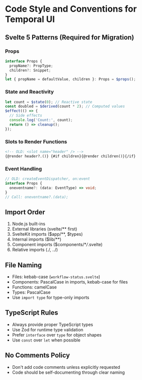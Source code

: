 # Code Style and Conventions for Temporal UI

## Svelte 5 Patterns (Required for Migration)

### Props

```typescript
interface Props {
  propName?: PropType;
  children?: Snippet;
}
let { propName = defaultValue, children }: Props = $props();
```

### State and Reactivity

```typescript
let count = $state(0); // Reactive state
const doubled = $derived(count * 2); // Computed values
$effect(() => {
  // Side effects
  console.log('Count:', count);
  return () => cleanup();
});
```

### Slots to Render Functions

```html
<!-- OLD: <slot name="header" /> -->
{@render header?.()} {#if children}{@render children()}{/if}
```

### Event Handling

```typescript
// OLD: createEventDispatcher, on:event
interface Props {
  oneventname?: (data: EventType) => void;
}
// Call: oneventname?.(data);
```

## Import Order

1. Node.js built-ins
2. External libraries (svelte/\*\* first)
3. SvelteKit imports ($app/\*\*, $types)
4. Internal imports ($lib/\*\*)
5. Component imports ($components/\*_/_.svelte)
6. Relative imports (./, ../)

## File Naming

- Files: kebab-case (`workflow-status.svelte`)
- Components: PascalCase in imports, kebab-case for files
- Functions: camelCase
- Types: PascalCase
- Use `import type` for type-only imports

## TypeScript Rules

- Always provide proper TypeScript types
- Use Zod for runtime type validation
- Prefer `interface` over `type` for object shapes
- Use `const` over `let` when possible

## No Comments Policy

- Don't add code comments unless explicitly requested
- Code should be self-documenting through clear naming

